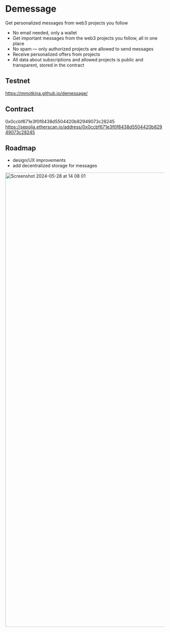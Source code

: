 # Demessage

Get personalized messages from web3 projects you follow

- No email needed, only a wallet
- Get important messages from the web3 projects you follow, all in one place
- No spam — only authorized projects are allowed to send messages
- Receive personalized offers from projects
- All data about subscriptions and allowed projects is public and transparent, stored in the contract

## Testnet
https://mmotkina.github.io/demessage/

## Contract

0x0ccbf671e3f0f8438d5504420b82949073c28245
https://sepolia.etherscan.io/address/0x0ccbf671e3f0f8438d5504420b82949073c28245

## Roadmap
- design/UX improvements
- add decentralized storage for messages

<img width="1433" alt="Screenshot 2024-05-28 at 14 08 01" src="https://github.com/mmotkina/demessage/assets/5398675/0a3a9a0b-cb2d-44c2-a4a7-e02b1f1bed9f">
